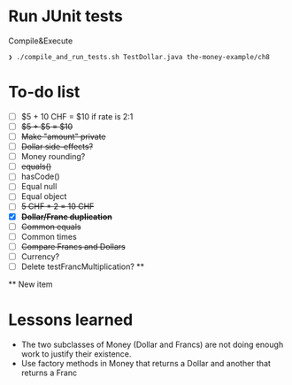 # Run JUnit tests
Compile&Execute
```
❯ ./compile_and_run_tests.sh TestDollar.java the-money-example/ch8
```

# To-do list
- [ ] $5 + 10 CHF = $10 if rate is 2:1
- [ ] ~~$5 + $5 = $10~~
- [ ] ~~Make "amount" private~~
- [ ] ~~Dollar side-effects?~~
- [ ] Money rounding?
- [ ] ~~equals()~~ 
- [ ] hasCode() 
- [ ] Equal null
- [ ] Equal object
- [ ] ~~5 CHF * 2 = 10 CHF~~
- [x] **~~Dollar/Franc duplication~~**
- [ ] ~~Common equals~~
- [ ] Common times
- [ ] ~~Compare Francs and Dollars~~
- [ ] Currency? 
- [ ] Delete testFrancMultiplication? **

** New item

# Lessons learned
- The two subclasses of Money (Dollar and Francs) are not doing enough work to justify their existence.
- Use factory methods in Money that returns a Dollar and another that returns a Franc

